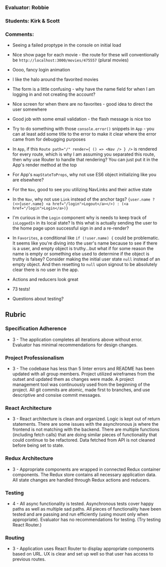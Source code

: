 ### Evaluator: Robbie
### Students: Kirk & Scott
### Comments:

* Seeing a failed proptype in the console on initial load
* Nice show page for each movie - the route for these will conventionally be `http://localhost:3000/movies/475557` (plural movies)
* Oooo, fancy login animation
* I like the halo around the favorited movies
* The form is a little confusing - why have the name field for when I am logging in and not creating the account?
* Nice screen for when there are no favorites - good idea to direct the user somewhere
* Good job with some email validation - the flash message is nice too

* Try to do something with those `console.error()` snippets in `App` - you can at least add some title to the error to make it clear where the error came from for debugging purposes
* In `App`, if this `Route path="/" render={ () => <Nav /> } />` is rendered for every route, which is why I am assuming you separated this route, then why use Router to handle that rendering? You can just put it in the App's render method at the top
* For App's `mapStateToProps`, why not use ES6 object initializing like you are elsewhere?
* For the `Nav`, good to see you utilizing NavLinks and their active state
* In the `Nav`, why not use `Link` instead of the anchor tags? `{user.name ? (<>{user.name} <a href="/login">Logout</a></>) : (<a href="/login">Login</a>)}`
* I'm curious in the `Login` component why is needs to keep track of `isLoggedIn` in its local state? Is this what is actually sending the user to the home page upon successful sign in and a re-render?
* In `Favorites`, a conditional like `if (!user.name) {` could be problematic. It seems like you're diving into the user's name because to see if there is a user, and empty object is truthy...but what if for some reason the name is empty or something else used to determine if the object is truthy is falsey? Consider making the initial user state `null` instead of an empty object. And then resetting to `null` upon signout to be absolutely clear there is no user in the app.
* Actions and reducers look great

* 73 tests!
* Questions about testing?

## Rubric 

### Specification Adherence

* 3 - The application completes all iterations above without error. Evaluator has minimal recommendations for design changes.

### Project Professionalism

* 3 - The codebase has less than 5 linter errors and README has been updated with all group members. Project utilized wireframes from the outset and updated them as changes were made. A project management tool was continuously used from the beginning of the project.  All git commits are atomic, made first to branches, and use descriptive and consise commit messages. 

### React Architecture

* 3 - React architecture is clean and organized.  Logic is kept out of return statements.  There are some issues with the asynchronous js where the frontend is not matching with the backend.  There are multiple functions (including fetch calls) that are doing similar pieces of functionality that could continue to be refactored. Data fetched from API is not cleaned before being set to state.

### Redux Architecture

* 3 - Appropriate components are wrapped in connected Redux container components. The Redux store contains all necessary application data. All state changes are handled through Redux actions and reducers.

### Testing

* 4 - All async functionality is tested. Asynchronous tests cover happy paths as well as multiple sad paths. All pieces of functionality have been tested and are passing and run efficiently (using mount only when appropriate). Evaluator has no recommendations for testing. (Try testing React Router.)

### Routing

* 3 - Application uses React Router to display appropriate components based on URL.  UX is clear and set up well so that user has access to previous routes.
